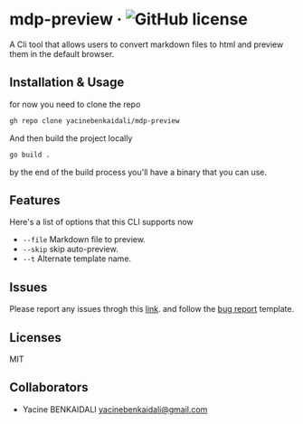 # mdp-preview &middot; ![GitHub license](https://img.shields.io/badge/license-MIT-blue.svg)

A Cli tool that allows users to convert markdown files to html and preview them in the default browser.

## Installation & Usage
for now you need to clone the repo

```sh
gh repo clone yacinebenkaidali/mdp-preview
```
And then build the project locally
```sh
go build .
```
by the end of the build process you'll have a binary that you can use.
## Features

Here's a list of options that this CLI supports now

- `--file` Markdown file to preview.
- `--skip` skip auto-preview.
- `--t` Alternate template name.

## Issues

Please report any issues throgh this [link](https://github.com/yacinebenkaidali/mdp-preview/issues). and follow the [bug report](https://github.com/yacinebenkaidali/mdp-preview/issues/new?assignees=&labels=type%3AEnhancement&title=) template.

## Licenses

MIT

## Collaborators

- Yacine BENKAIDALI <yacinebenkaidali@gmail.com>